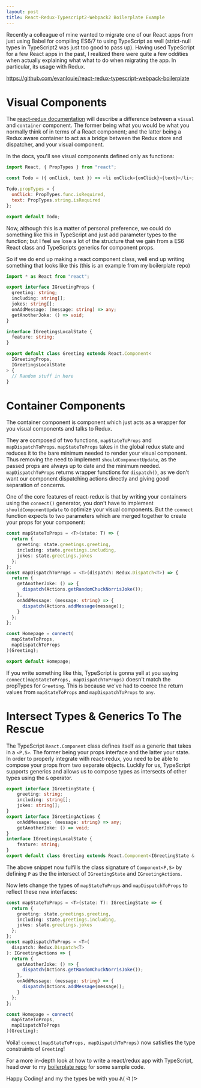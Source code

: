 ```yaml
---
layout: post
title: React-Redux-Typescript2-Webpack2 Boilerplate Example
---
```


Recently a colleague of mine wanted to migrate one of our React apps from just using Babel for compiling ES6/7 to using TypeScript as well (strict-null types in TypeScript2 was just too good to pass up). Having used TypeScript for a few React apps in the past, I realized there were quite a few oddities when actually explaining what what to do when migrating the app. In particular, its usage with Redux.

<https://github.com/evanlouie/react-redux-typescript-webpack-boilerplate>

# Visual Components

The [react-redux documentation](http://redux.js.org/docs/basics/UsageWithReact.html) will describe a difference between a `visual` and `container` component. The former being what you would be what you normally think of in terms of a React component; and the latter being a Redux aware container to act as a bridge between the Redux store and dispatcher, and your visual component.

In the docs, you'll see visual components defined only as functions:

```javascript
import React, { PropTypes } from "react";

const Todo = ({ onClick, text }) => <li onClick={onClick}>{text}</li>;

Todo.propTypes = {
  onClick: PropTypes.func.isRequired,
  text: PropTypes.string.isRequired
};

export default Todo;
```

Now, although this is a matter of personal preference, we could do something like this in TypeScript and just add parameter types to the function; but I feel we lose a lot of the structure that we gain from a ES6 React class and TypeScripts generics for component props.

So if we do end up making a react component class, well end up writing something that looks like this (this is an example from my boilerplate repo)

```typescript
import * as React from "react";

export interface IGreetingProps {
  greeting: string;
  including: string[];
  jokes: string[];
  onAddMessage: (message: string) => any;
  getAnotherJoke: () => void;
}

interface IGreetingsLocalState {
  feature: string;
}

export default class Greeting extends React.Component<
  IGreetingProps,
  IGreetingsLocalState
> {
  // Random stuff in here
}
```

# Container Components

The container component is component which just acts as a wrapper for you visual components and talks to Redux.

They are composed of two functions, `mapStateToProps` and `mapDispatchToProps`. `mapStateToProps` takes in the global redux state and reduces it to the bare minimum needed to render your visual component. Thus removing the need to implement `shouldComponentUpdate`, as the passed props are always up to date and the minimum needed. `mapDispatchToProps` returns wrapper functions for `dispatch()`, as we don't want our component dispatching actions directly and giving good separation of concerns.

One of the core features of react-redux is that by writing your containers using the `connect()` generator, you don't have to implement `shouldComponentUpdate` to optimize your visual components. But the `connect` function expects to two parameters which are merged together to create your props for your component:

```typescript
const mapStateToProps = <T>(state: T) => {
  return {
    greeting: state.greetings.greeting,
    including: state.greetings.including,
    jokes: state.greetings.jokes
  };
};
const mapDispatchToProps = <T>(dispatch: Redux.Dispatch<T>) => {
  return {
    getAnotherJoke: () => {
      dispatch(Actions.getRandomChuckNorrisJoke());
    },
    onAddMessage: (message: string) => {
      dispatch(Actions.addMessage(message));
    }
  };
};

const Homepage = connect(
  mapStateToProps,
  mapDispatchToProps
)(Greeting);

export default Homepage;
```

If you write something like this, TypeScript is gonna yell at you saying `connect(mapStateToProps, mapDispatchToProps)` doesn't match the propTypes for `Greeting`. This is because we've had to coerce the return values from `mapStateToProps` and `mapDispatchToProps` to `any`.

# Intersect Types & Generics To The Rescue

The TypeScript `React.Component` class defines itself as a generic that takes in a `<P,S>`. The former being your props interface and the latter your state. In order to properly integrate with react-redux, you need to be able to compose your props from two separate objects. Luckily for us, TypeScript supports generics and allows us to compose types as intersects of other types using the `&` operator.

```typescript
export interface IGreetingState {
    greeting: string;
    including: string[];
    jokes: string[];
}
export interface IGreetingActions {
    onAddMessage: (message: string) => any;
    getAnotherJoke: () => void;
}
interface IGreetingsLocalState {
    feature: string;
}
export default class Greeting extends React.Component<IGreetingState & IGreetingActions, IGreetingsLocalState
```

The above snippet now fulfills the class signature of `Component<P,S>` by defining `P` as the the intersect of `IGreetingState` and `IGreetingActions`.

Now lets change the types of `mapStateToProps` and `mapDispatchToProps` to reflect these new interfaces:

```typescript
const mapStateToProps = <T>(state: T): IGreetingState => {
  return {
    greeting: state.greetings.greeting,
    including: state.greetings.including,
    jokes: state.greetings.jokes
  };
};
const mapDispatchToProps = <T>(
  dispatch: Redux.Dispatch<T>
): IGreetingActions => {
  return {
    getAnotherJoke: () => {
      dispatch(Actions.getRandomChuckNorrisJoke());
    },
    onAddMessage: (message: string) => {
      dispatch(Actions.addMessage(message));
    }
  };
};

const Homepage = connect(
  mapStateToProps,
  mapDispatchToProps
)(Greeting);
```

Voila! `connect(mapStateToProps, mapDispatchToProps)` now satisfies the type constraints of `Greeting`!

For a more in-depth look at how to write a react/redux app with TypeScript, head over to my [boilerplate repo](https://github.com/evanlouie/react-redux-typescript-webpack-boilerplate) for some sample code.

Happy Coding! and my the types be with you ᕕ( ᐛ )ᕗ
